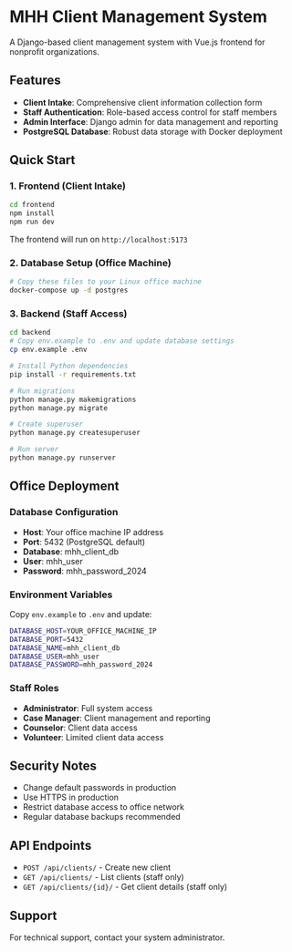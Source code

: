 # MHH Client Management System

A Django-based client management system with Vue.js frontend for nonprofit organizations.

## Features

- **Client Intake**: Comprehensive client information collection form
- **Staff Authentication**: Role-based access control for staff members
- **Admin Interface**: Django admin for data management and reporting
- **PostgreSQL Database**: Robust data storage with Docker deployment

## Quick Start

### 1. Frontend (Client Intake)
```bash
cd frontend
npm install
npm run dev
```
The frontend will run on `http://localhost:5173`

### 2. Database Setup (Office Machine)
```bash
# Copy these files to your Linux office machine
docker-compose up -d postgres
```

### 3. Backend (Staff Access)
```bash
cd backend
# Copy env.example to .env and update database settings
cp env.example .env

# Install Python dependencies
pip install -r requirements.txt

# Run migrations
python manage.py makemigrations
python manage.py migrate

# Create superuser
python manage.py createsuperuser

# Run server
python manage.py runserver
```

## Office Deployment

### Database Configuration
- **Host**: Your office machine IP address
- **Port**: 5432 (PostgreSQL default)
- **Database**: mhh_client_db
- **User**: mhh_user
- **Password**: mhh_password_2024

### Environment Variables
Copy `env.example` to `.env` and update:
```bash
DATABASE_HOST=YOUR_OFFICE_MACHINE_IP
DATABASE_PORT=5432
DATABASE_NAME=mhh_client_db
DATABASE_USER=mhh_user
DATABASE_PASSWORD=mhh_password_2024
```

### Staff Roles
- **Administrator**: Full system access
- **Case Manager**: Client management and reporting
- **Counselor**: Client data access
- **Volunteer**: Limited client data access

## Security Notes
- Change default passwords in production
- Use HTTPS in production
- Restrict database access to office network
- Regular database backups recommended

## API Endpoints
- `POST /api/clients/` - Create new client
- `GET /api/clients/` - List clients (staff only)
- `GET /api/clients/{id}/` - Get client details (staff only)

## Support
For technical support, contact your system administrator.

